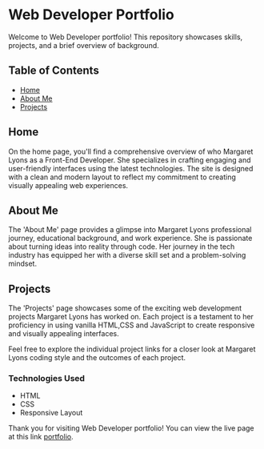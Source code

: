 # Web Developer Portfolio

Welcome to Web Developer portfolio! This repository showcases skills, projects, and a brief overview of background.

## Table of Contents

- [Home](https://irynabondarenko7.github.io/front-end-dev-portfolio/)
- [About Me](https://irynabondarenko7.github.io/front-end-dev-portfolio/pages/about.html)
- [Projects](https://irynabondarenko7.github.io/front-end-dev-portfolio/pages/projects.html)

## Home

On the home page, you'll find a comprehensive overview of who Margaret Lyons as a Front-End Developer. She specializes in crafting engaging and user-friendly interfaces using the latest technologies. The site is designed with a clean and modern layout to reflect my commitment to creating visually appealing web experiences.

## About Me

The 'About Me' page provides a glimpse into Margaret Lyons professional journey, educational background, and work experience. She is passionate about turning ideas into reality through code. Her journey in the tech industry has equipped her with a diverse skill set and a problem-solving mindset.

## Projects

The 'Projects' page showcases some of the exciting web development projects Margaret Lyons has worked on. Each project is a testament to her proficiency in using vanilla HTML,CSS and JavaScript to create responsive and visually appealing interfaces.

Feel free to explore the individual project links for a closer look at Margaret Lyons coding style and the outcomes of each project.

### Technologies Used

- HTML
- CSS
- Responsive Layout

Thank you for visiting Web Developer portfolio! You can view the live page at this link [portfolio](https://irynabondarenko7.github.io/front-end-dev-portfolio/index.html).
